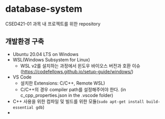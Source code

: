 # database-system

CSED421-01 과목 내 프로젝트를 위한 repository

## 개발환경 구축
- Ubuntu 20.04 LTS on Windows
- WSL(Windows Subsystem for Linux)
   - WSL v2를 설치하는 과정에서 윈도우 바이오스 버전과 호환 이슈
   (https://codefellows.github.io/setup-guide/windows/)
- VS Code
   - 설치한 Extensions: C/C++, Remote WSL)
   - C/C++의 경우 compiler path를 설정해주어야 한다. (in c_cpp_properties.json in the .vscode folder)
- C++ 사용을 위한 컴파일 및 빌드를 위한 모듈(`sudo apt-get install build-essential gdb`)
- 